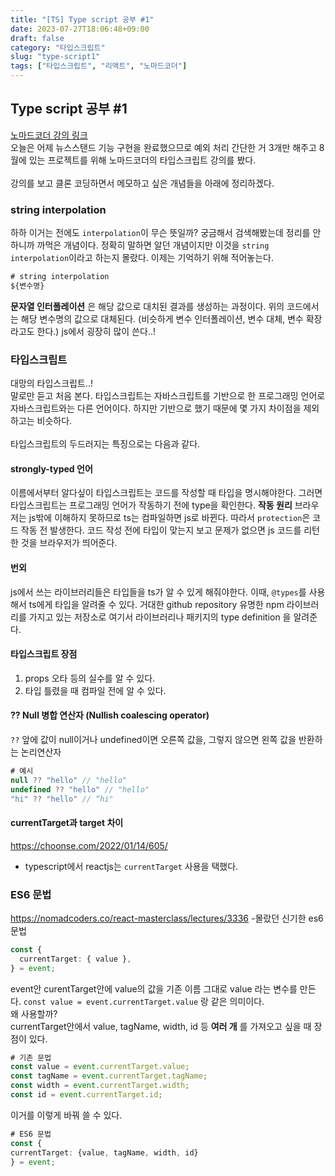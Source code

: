 ```yaml
---
title: "[TS] Type script 공부 #1"
date: 2023-07-27T18:06:48+09:00
draft: false
category: "타입스크립트"
slug: "type-script1"
tags: ["타입스크립트", "리액트", "노마드코더"]
---
```


## Type script 공부 #1

[노마드코더 강의 링크](https://nomadcoders.co/react-masterclass/lobby)
<br>
오늘은 어제 뉴스스탠드 기능 구현을 완료했으므로 예외 처리 간단한 거 3개만 해주고 8월에 있는 프로젝트를 위해 노마드코더의 타입스크립트 강의를 봤다.
<br><br>
강의를 보고 클론 코딩하면서 메모하고 싶은 개념들을 아래에 정리하겠다.

### string interpolation

하하 이거는 전에도 `interpolation`이 무슨 뜻일까? 궁금해서 검색해봤는데 정리를 안하니까 까먹은 개념이다. 정확히 말하면 알던 개념이지만 이것을 `string interpolation`이라고 하는지 몰랐다. 이제는 기억하기 위해 적어놓는다.

```js
# string interpolation
${변수명}
```

**문자열 인터폴레이션** 은 해당 값으로 대치된 결과를 생성하는 과정이다. 위의 코드에서는 해당 변수명의 값으로 대체된다.
(비슷하게 변수 인터폴레이션, 변수 대체, 변수 확장라고도 한다.)
js에서 굉장히 많이 쓴다..!

### 타입스크립트

대망의 타입스크립트..!
<br>말로만 듣고 처음 본다. 타입스크립트는 자바스크립트를 기반으로 한 프로그래밍 언어로 자바스크립트와는 다른 언어이다. 하지만 기반으로 했기 때문에 몇 가지 차이점을 제외하고는 비슷하다.
<br><br>타입스크립트의 두드러지는 특징으로는 다음과 같다.

#### strongly-typed 언어

이름에서부터 알다싶이 타입스크립트는 코드를 작성할 때 타입을 명시해야한다. 그러면 타입스크립트는 프로그래밍 언어가 작동하기 전에 type을 확인한다.
**작동 원리**
브라우저는 js밖에 이해하지 못하므로 ts는 컴파일하면 js로 바뀐다. 따라서 `protection`은 코드 작동 전 발생한다. 코드 작성 전에 타입이 맞는지 보고 문제가 없으면 js 코드를 리턴한 것을 브라우저가 띄어준다.

#### 번외

js에서 쓰는 라이브러리들은 타입들을 ts가 알 수 있게 해줘야한다. 이때,
`@types`를 사용해서 ts에게 타입을 알려줄 수 있다. 거대한 github repository 유명한 npm 라이브러리를 가지고 있는 저장소로 여기서 라이브러리나 패키지의 type definition 을 알려준다.

#### 타입스크립트 장점

1. props 오타 등의 실수를 알 수 있다.
2. 타입 틀렸을 때 컴파일 전에 알 수 있다.

#### ?? Null 병합 연산자 (Nullish coalescing operator)

`??` 앞에 값이 null이거나 undefined이면 오른쪽 값을, 그렇지 않으면 왼쪽 값을 반환하는 논리연산자

```ts
# 예시
null ?? "hello" // "hello"
undefined ?? "hello" // "hello"
"hi" ?? "hello" // “hi"
```

#### currentTarget과 target 차이

https://choonse.com/2022/01/14/605/
<br>

- typescript에서 reactjs는 `currentTarget` 사용을 택했다.

### ES6 문법

https://nomadcoders.co/react-masterclass/lectures/3336 -몰랐던 신기한 es6 문법

```ts
const {
  currentTarget: { value },
} = event;
```

event안 curentTarget안에 value의 값을 기존 이름 그대로 value 라는 변수를 만든다.
`const value = event.currentTarget.value` 랑 같은 의미이다.
<br>왜 사용할까?
<br>currentTarget안에서 value, tagName, width, id 등 **여러 개** 를 가져오고 싶을 때 장점이 있다.

```ts
# 기존 문법
const value = event.currentTarget.value;
const tagName = event.currentTarget.tagName;
const width = event.currentTarget.width;
const id = event.currentTarget.id;
```

이거를 이렇게 바꿔 쓸 수 있다.

```ts
# ES6 문법
const {
currentTarget: {value, tagName, width, id}
} = event;
```
